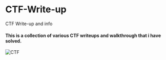 # CTF-Write-up
CTF Write-up and info
#### This is a collection of various CTF writeups and walkthrough that i have solved.

![CTF](https://user-images.githubusercontent.com/20625004/111912798-f3239680-8a73-11eb-91ea-8a6b43125fa0.PNG)

